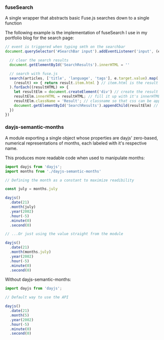 ### fuseSearch
A single wrapper that abstracts basic Fuse.js searches down to a single function

The following example is the implementation of fuseSearch I use in my portfolio blog for the search page:

```javascript
// event is triggered when typing smth on the searchbar
document.querySelector('#SearchBar input').addEventListener('input', (e) => {

  // clear the search results
  document.getElementById('SearchResults').innerHTML = ''

  // search with fuse.js
  search(articles, ['title', 'language', 'tags'], e.target.value).map(
    (result) => { return result.item.html } // item.html is the result's innerHTML, so we retrieve it
  ).forEach((resultHTML) => {
    let resultElm = document.createElement('div') // create the result dom node
    resultElm.innerHTML = resultHTML; // fill it up with it's innerHTML
    resultElm.className = 'Result'; // classname so that css can be applied
    document.getElementById('SearchResults').appendChild(resultElm) // appended to search results
  })
})
```

### dayjs-semantic-months
A module exporting a single object whose properties are dayjs' zero-based, numerical representations of months, each labeled with it's respective name.

This produces more readable code when used to manipulate months:
```javascript
import dayjs from 'dayjs';
import months from './dayjs-semantic-months'

// Defining the month as a constant to maximize readibility

const july = months.july

dayjs()
  .date(21)
  .month(july)
  .year(2002)
  .hour(-5)
  .minute(0)
  .second(0)

// ...Or just using the value straight from the module

dayjs()
  .date(21)
  .month(months.july)
  .year(2002)
  .hour(-5)
  .minute(0)
  .second(0)
```
Without dayjs-semantic-months:

```javascript
import dayjs from 'dayjs';

// Default way to use the API

dayjs()
  .date(21)
  .month(5)
  .year(2002)
  .hour(-5)
  .minute(0)
  .second(0)
```
